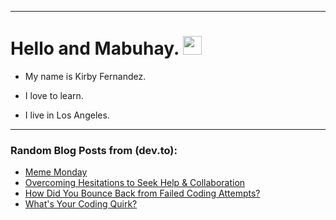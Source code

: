 
<img src="https://komarev.com/ghpvc/?username=kirbygit&style=flat-square&color=blue" alt=""/>

---
<h1>
  Hello and Mabuhay.
  <img src="https://media.giphy.com/media/hvRJCLFzcasrR4ia7z/giphy.gif" width="30px"/>
</h1>

- My name is Kirby Fernandez.

- I love to learn.

- I live in Los Angeles.

---

### Random Blog Posts from (dev.to):
<!-- BLOG-POST-LIST:START -->
- [Meme Monday](https://dev.to/ben/meme-monday-c8j)
- [Overcoming Hesitations to Seek Help &amp; Collaboration](https://dev.to/codenewbieteam/overcoming-hesitations-to-seek-help-collaboration-4gdl)
- [How Did You Bounce Back from Failed Coding Attempts?](https://dev.to/codenewbieteam/how-did-you-bounce-back-from-failed-coding-attempts-47o9)
- [What&#39;s Your Coding Quirk?](https://dev.to/codenewbieteam/whats-your-coding-quirk-1oc9)
<!-- BLOG-POST-LIST:END -->
